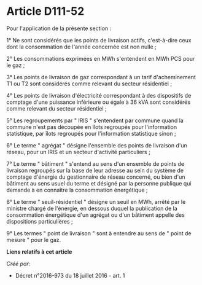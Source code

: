 # Article D111-52

Pour l'application de la présente section : 

1° Ne sont considérés que les points de livraison actifs, c'est-à-dire ceux dont la consommation de l'année concernée est non
nulle ; 

2° Les consommations exprimées en MWh s'entendent en MWh PCS pour le gaz ; 

3° Les points de livraison de gaz correspondant à un tarif d'acheminement T1 ou T2 sont considérés comme relevant du secteur
résidentiel ; 

4° Les points de livraison d'électricité correspondant à des dispositifs de comptage d'une puissance inférieure ou égale à 36
kVA sont considérés comme relevant du secteur résidentiel ; 

5° Les regroupements par " IRIS " s'entendent par commune quand la commune n'est pas découpée en îlots regroupés pour
l'information statistique, par îlots regroupés pour l'information statistique sinon ; 

6° Le terme " agrégat " désigne l'ensemble des points de livraison d'un réseau, pour un IRIS et un secteur d'activité
particuliers ; 

7° Le terme " bâtiment " s'entend au sens d'un ensemble de points de livraison regroupés sur la base de leur adresse au sein
du système de comptage d'énergie du gestionnaire de réseau concerné, ou bien d'un bâtiment au sens usuel du terme et désigné
par la personne publique qui demande à en connaître la consommation énergétique ; 

8° Le terme " seuil-résidentiel " désigne un seuil en MWh, arrêté par le ministre chargé de l'énergie, en dessous duquel la
publication de la consommation énergétique d'un agrégat ou d'un bâtiment appelle des dispositions particulières ; 

9° Les termes " point de livraison " sont à entendre au sens de " point de mesure " pour le gaz.

**Liens relatifs à cet article**

_Créé par_:

  - Décret n°2016-973 du 18 juillet 2016 - art. 1
